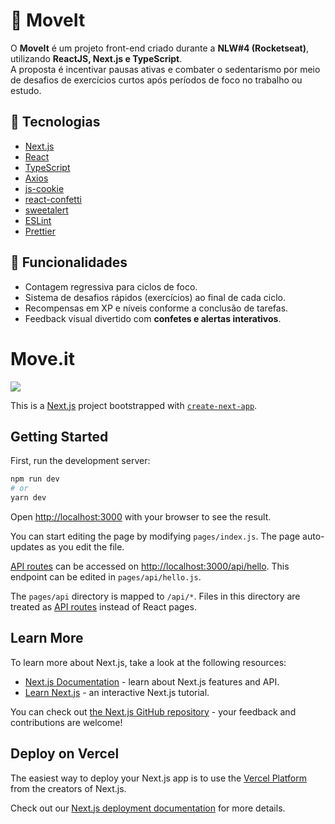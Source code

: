 # 🏃 MoveIt  

O **MoveIt** é um projeto front-end criado durante a **NLW#4 (Rocketseat)**, utilizando **ReactJS, Next.js e TypeScript**.  
A proposta é incentivar pausas ativas e combater o sedentarismo por meio de desafios de exercícios curtos após períodos de foco no trabalho ou estudo.  

## 🚀 Tecnologias  

- [Next.js](https://nextjs.org/)  
- [React](https://react.dev/)  
- [TypeScript](https://www.typescriptlang.org/)  
- [Axios](https://axios-http.com/)  
- [js-cookie](https://github.com/js-cookie/js-cookie)  
- [react-confetti](https://www.npmjs.com/package/react-confetti)  
- [sweetalert](https://sweetalert.js.org/)  
- [ESLint](https://eslint.org/)  
- [Prettier](https://prettier.io/)  

## 📖 Funcionalidades  

- Contagem regressiva para ciclos de foco.  
- Sistema de desafios rápidos (exercícios) ao final de cada ciclo.  
- Recompensas em XP e níveis conforme a conclusão de tarefas.  
- Feedback visual divertido com **confetes e alertas interativos**.  

# Move.it
<img src = "https://github.com/vicenttcarvalho/assets/blob/main/01-movit.png"/>

This is a [Next.js](https://nextjs.org/) project bootstrapped with [`create-next-app`](https://github.com/vercel/next.js/tree/canary/packages/create-next-app).

## Getting Started

First, run the development server:

```bash
npm run dev
# or
yarn dev
```

Open [http://localhost:3000](http://localhost:3000) with your browser to see the result.

You can start editing the page by modifying `pages/index.js`. The page auto-updates as you edit the file.

[API routes](https://nextjs.org/docs/api-routes/introduction) can be accessed on [http://localhost:3000/api/hello](http://localhost:3000/api/hello). This endpoint can be edited in `pages/api/hello.js`.

The `pages/api` directory is mapped to `/api/*`. Files in this directory are treated as [API routes](https://nextjs.org/docs/api-routes/introduction) instead of React pages.

## Learn More

To learn more about Next.js, take a look at the following resources:

- [Next.js Documentation](https://nextjs.org/docs) - learn about Next.js features and API.
- [Learn Next.js](https://nextjs.org/learn) - an interactive Next.js tutorial.

You can check out [the Next.js GitHub repository](https://github.com/vercel/next.js/) - your feedback and contributions are welcome!

## Deploy on Vercel

The easiest way to deploy your Next.js app is to use the [Vercel Platform](https://vercel.com/new?utm_medium=default-template&filter=next.js&utm_source=create-next-app&utm_campaign=create-next-app-readme) from the creators of Next.js.

Check out our [Next.js deployment documentation](https://nextjs.org/docs/deployment) for more details.
